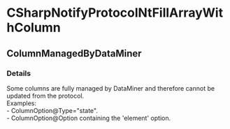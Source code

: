 ﻿---  
uid: Validator_3_34_7  
---

# CSharpNotifyProtocolNtFillArrayWithColumn

## ColumnManagedByDataMiner

### Details

Some columns are fully managed by DataMiner and therefore cannot be updated from the protocol.  
Examples:  
\- ColumnOption@Type\="state".  
\- ColumnOption@Option containing the 'element' option.
